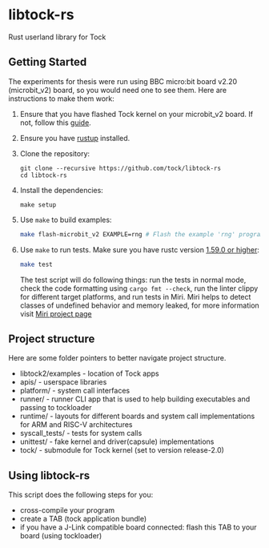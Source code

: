 
# libtock-rs

Rust userland library for Tock

## Getting Started

The experiments for thesis were run using BBC micro:bit board v2.20 (microbit_v2) board, so you would need one to see them. Here are instructions to make them work:

1.  Ensure that you have flashed Tock kernel on your microbit_v2 board. If not, follow this [guide](https://github.com/tock/tock/tree/0e91e3ed8338b6b7dd0603c76a63afe25429febe/boards/microbit_v2).

3.  Ensure you have [rustup](https://www.rustup.rs/) installed.

1.  Clone the repository:

    ```shell
    git clone --recursive https://github.com/tock/libtock-rs
    cd libtock-rs
    ```

1.  Install the dependencies:

    ```shell
    make setup
    ```
    
1.  Use `make` to build examples:

    ```bash
    make flash-microbit_v2 EXAMPLE=rng # Flash the example 'rng' program to microbit_v2 platform
    ```
1.  Use `make` to run tests. Make sure you have rustc version [1.59.0 or higher](https://github.com/tock/libtock-rs/issues/394#issuecomment-1064336779):
    ```bash
    make test
    ```
    The test script will do following things: run the tests in normal mode, check the code formatting using ```cargo fmt --check```, run the linter clippy for different target platforms, and run tests in Miri. Miri helps to detect classes of undefined behavior and memory leaked, for more information visit [Miri project page](https://github.com/rust-lang/miri)  
## Project structure 
Here are some folder pointers to better navigate project structure.

- libtock2/examples - location of Tock apps
- apis/ - userspace libraries
- platform/ - system call interfaces
- runner/ - runner CLI app that is used to help building executables and passing to tockloader
- runtime/ - layouts for different boards and system call implementations for ARM and RISC-V architectures
- syscall_tests/ - tests for system calls
- unittest/ - fake kernel and driver(capsule) implementations
- tock/ - submodule for Tock kernel (set to version release-2.0)

## Using libtock-rs

This script does the following steps for you:

- cross-compile your program
- create a TAB (tock application bundle)
- if you have a J-Link compatible board connected: flash this TAB to your board (using tockloader)
